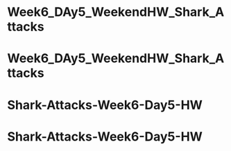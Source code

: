 # Week6_DAy5_WeekendHW_Shark_Attacks
# Week6_DAy5_WeekendHW_Shark_Attacks
# Shark-Attacks-Week6-Day5-HW
# Shark-Attacks-Week6-Day5-HW
